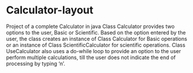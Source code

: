 # Calculator-layout
Project of a complete Calculator in java
Class Calculator provides two options to the user, Basic or Scientific. Based on the option entered by
the user, the class creates an instance of Class Calculator for Basic operations or an instance of Class
ScientificCalculator for scientific operations.
Class UseCalculator also uses a do-while loop to provide an option to the user perform multiple
calculations, till the user does not indicate the end of processing by typing ‘n’.
